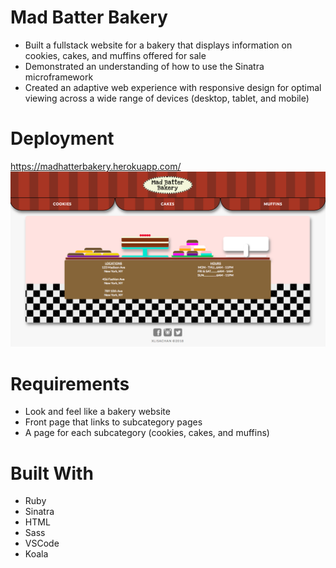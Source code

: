 # Mad Batter Bakery
* Built a fullstack website for a bakery that displays information on cookies, cakes, and muffins offered for sale
* Demonstrated an understanding of how to use the Sinatra microframework
* Created an adaptive web experience with responsive design for optimal viewing across a wide range of devices (desktop, tablet, and mobile)

# Deployment
<a href="https://madhatterbakery.herokuapp.com/">https://madhatterbakery.herokuapp.com/
<img src="https://raw.githubusercontent.com/xlisachan/FriendlyBakery/master/public/images/Screen%20Shot%20of%20front%20page.png"/></a>

# Requirements
* Look and feel like a bakery website
* Front page that links to subcategory pages
* A page for each subcategory (cookies, cakes, and muffins)

# Built With
* Ruby
* Sinatra
* HTML
* Sass
* VSCode
* Koala
